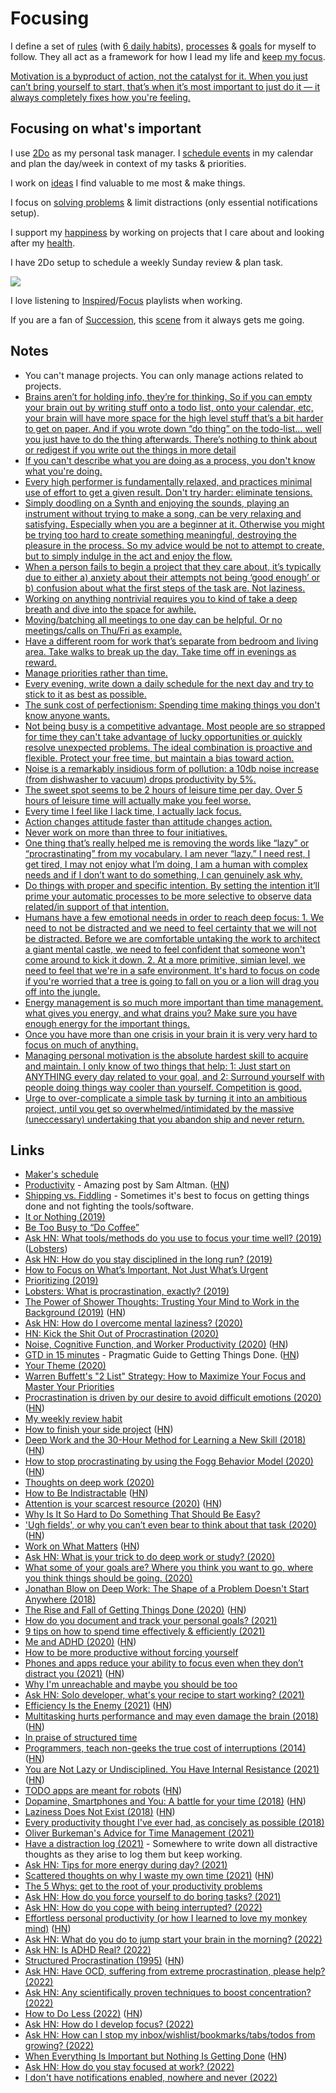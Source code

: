 # Focusing

I define a set of [rules](rules.md) (with [6 daily habits](habits.md)), [processes](processes.md) & [goals](goals.md) for myself to follow. They all act as a framework for how I lead my life and [keep my focus](https://waitbutwhy.com/2013/10/why-procrastinators-procrastinate.html).

[Motivation is a byproduct of action, not the catalyst for it. When you just can’t bring yourself to start, that’s when it’s most important to just do it — it always completely fixes how you're feeling.](https://twitter.com/adamwathan/status/1520153298023636993)

## Focusing on what's important

I use [2Do](../macOS/apps/2do.md) as my personal task manager. I [schedule events](../macOS/apps/fantastical.md) in my calendar and plan the day/week in context of my tasks & priorities.

I work on [ideas](../ideas/ideas.md) I find valuable to me most & make things.

I focus on [solving problems](../research/solving-problems.md) & limit distractions (only essential notifications setup).

I support my [happiness](../life/happiness.md) by working on projects that I care about and looking after my [health](../health/health.md).

I have 2Do setup to schedule a weekly Sunday review & plan task.

![](https://i.imgur.com/l3x5S2k.png)

I love listening to [Inspired](https://open.spotify.com/playlist/5fIL0WiQ79QtgsP4Y4L20V)/[Focus](https://open.spotify.com/playlist/0ESjwZeTcHOWzY3FYO5zs5) playlists when working.

If you are a fan of [Succession](https://trakt.tv/shows/succession), this [scene](https://youtu.be/GbKva43khvI?t=148) from it always gets me going.

## Notes

- You can't manage projects. You can only manage actions related to projects.
- [Brains aren’t for holding info, they’re for thinking. So if you can empty your brain out by writing stuff onto a todo list, onto your calendar, etc, your brain will have more space for the high level stuff that’s a bit harder to get on paper. And if you wrote down “do thing” on the todo-list… well you just have to do the thing afterwards. There’s nothing to think about or redigest if you write out the things in more detail](https://lobste.rs/s/0qlkm7/how_do_i_keep_multiple_projects_my_head)
- [If you can't describe what you are doing as a process, you don't know what you're doing.](https://twitter.com/visualizevalue/status/1296791809478336513)
- [Every high performer is fundamentally relaxed, and practices minimal use of effort to get a given result. Don't try harder: eliminate tensions.](https://twitter.com/sanityinc/status/1309974689268129792)
- [Simply doodling on a Synth and enjoying the sounds, playing an instrument without trying to make a song, can be very relaxing and satisfying. Especially when you are a beginner at it. Otherwise you might be trying too hard to create something meaningful, destroying the pleasure in the process. So my advice would be not to attempt to create, but to simply indulge in the act and enjoy the flow.](https://news.ycombinator.com/item?id=24743944)
- [When a person fails to begin a project that they care about, it’s typically due to either a) anxiety about their attempts not being ‘good enough’ or b) confusion about what the first steps of the task are. Not laziness.](https://humanparts.medium.com/laziness-does-not-exist-3af27e312d01)
- [Working on anything nontrivial requires you to kind of take a deep breath and dive into the space for awhile.](https://twitter.com/peterbourgon/status/1387098683485868040)
- [Moving/batching all meetings to one day can be helpful. Or no meetings/calls on Thu/Fri as example.](https://twitter.com/coreyhainesco/status/1387557466179653632)
- [Have a different room for work that’s separate from bedroom and living area. Take walks to break up the day. Take time off in evenings as reward.](https://twitter.com/herrmanndigital/status/1387773860636995592)
- [Manage priorities rather than time.](https://twitter.com/MikeyFox/status/1387699937954119683)
- [Every evening, write down a daily schedule for the next day and try to stick to it as best as possible.](https://twitter.com/rasbt/status/1397221898044456962)
- [The sunk cost of perfectionism: Spending time making things you don't know anyone wants.](https://twitter.com/jackbutcher/status/1399798492521021446)
- [Not being busy is a competitive advantage. Most people are so strapped for time they can't take advantage of lucky opportunities or quickly resolve unexpected problems. The ideal combination is proactive and flexible. Protect your free time, but maintain a bias toward action.](https://twitter.com/JamesClear/status/1400447419507220480)
- [Noise is a remarkably insidious form of pollution: a 10db noise increase (from dishwasher to vacuum) drops productivity by 5%.](https://twitter.com/emollick/status/1408478193091330053)
- [The sweet spot seems to be 2 hours of leisure time per day. Over 5 hours of leisure time will actually make you feel worse.](https://twitter.com/levelsio/status/1438480377207611399)
- [Every time I feel like I lack time, I actually lack focus.](https://twitter.com/anthilemoon/status/1443485224092913669)
- [Action changes attitude faster than attitude changes action.](https://news.ycombinator.com/item?id=28762362)
- [Never work on more than three to four initiatives.](https://twitter.com/rakyll/status/1445570363291627665)
- [One thing that’s really helped me is removing the words like “lazy” or “procrastinating” from my vocabulary. I am never “lazy.” I need rest, I get tired, I may not enjoy what I’m doing, I am a human with complex needs and if I don’t want to do something, I can genuinely ask why.](https://twitter.com/sehurlburt/status/1450648082685779969)
- [Do things with proper and specific intention. By setting the intention it’ll prime your automatic processes to be more selective to observe data related/in support of that intention.](https://twitter.com/vaisfourlovers/status/1450929596438810631)
- [Humans have a few emotional needs in order to reach deep focus: 1. We need to not be distracted and we need to feel certainty that we will not be distracted. Before we are comfortable untaking the work to architect a giant mental castle, we need to feel confident that someone won't come around to kick it down. 2. At a more primitive, simian level, we need to feel that we're in a safe environment. It's hard to focus on code if you're worried that a tree is going to fall on you or a lion will drag you off into the jungle.](https://news.ycombinator.com/item?id=29028505)
- [Energy management is so much more important than time management. what gives you energy, and what drains you? Make sure you have enough energy for the important things.](https://twitter.com/triketora/status/1489713975864528899)
- [Once you have more than one crisis in your brain it is very very hard to focus on much of anything.](https://twitter.com/chriswilcox47/status/1496918870572945408)
- [Managing personal motivation is the absolute hardest skill to acquire and maintain. I only know of two things that help: 1: Just start on ANYTHING every day related to your goal, and 2: Surround yourself with people doing things way cooler than yourself. Competition is good.](https://twitter.com/slimsag/status/1524418178587054080)
- [Urge to over-complicate a simple task by turning it into an ambitious project, until you get so overwhelmed/intimidated by the massive (uneccessary) undertaking that you abandon ship and never return.](https://twitter.com/danidonovan/status/1553775564477157376)

## Links

- [Maker's schedule](http://www.paulgraham.com/makersschedule.html)
- [Productivity](https://blog.samaltman.com/productivity) - Amazing post by Sam Altman. ([HN](https://news.ycombinator.com/item?id=16802530))
- [Shipping vs. Fiddling](https://medium.com/@okonetchnikov/shipping-vs-fiddling-74e27e61e0c1) - Sometimes it's best to focus on getting things done and not fighting the tools/software.
- [It or Nothing (2019)](http://tynan.com/ornothing)
- [Be Too Busy to “Do Coffee”](https://nav.al/2019/05/08/meetings/)
- [Ask HN: What tools/methods do you use to focus your time well? (2019)](https://news.ycombinator.com/item?id=19996062) ([Lobsters](https://lobste.rs/s/1nhqml/what_tools_methods_do_you_use_focus_your))
- [Ask HN: How do you stay disciplined in the long run? (2019)](https://news.ycombinator.com/item?id=19777976)
- [How to Focus on What’s Important, Not Just What’s Urgent](https://hbr.org/2018/07/how-to-focus-on-whats-important-not-just-whats-urgent)
- [Prioritizing (2019)](https://css-tricks.com/prioritizing/)
- [Lobsters: What is procrastination, exactly? (2019)](https://lobste.rs/s/f2sdfz/what_is_procrastination_exactly)
- [The Power of Shower Thoughts: Trusting Your Mind to Work in the Background (2019)](https://alexanderell.is/posts/trust-in-your-unconscious/) ([HN](https://news.ycombinator.com/item?id=21557902))
- [Ask HN: How do I overcome mental laziness? (2020)](https://news.ycombinator.com/item?id=22919697)
- [HN: Kick the Shit Out of Procrastination (2020)](https://news.ycombinator.com/item?id=22922372)
- [Noise, Cognitive Function, and Worker Productivity (2020)](https://joshuatdean.com/wp-content/uploads/2020/02/NoiseCognitiveFunctionandWorkerProductivity.pdf) ([HN](https://news.ycombinator.com/item?id=23113142))
- [GTD in 15 minutes](https://hamberg.no/gtd/) - Pragmatic Guide to Getting Things Done. ([HN](https://news.ycombinator.com/item?id=31506054))
- [Your Theme (2020)](https://www.youtube.com/watch?v=NVGuFdX5guE)
- [Warren Buffett's "2 List" Strategy: How to Maximize Your Focus and Master Your Priorities](https://jamesclear.com/buffett-focus)
- [Procrastination is driven by our desire to avoid difficult emotions (2020)](https://www.cbc.ca/radio/thesundayedition/the-sunday-edition-for-june-14-2020-1.5604357/there-s-a-reason-we-procrastinate-and-it-s-not-laziness-1.5604433) ([HN](https://news.ycombinator.com/item?id=23537317))
- [My weekly review habit](https://www.benkuhn.net/weekly/)
- [How to finish your side project](https://hugozap.com/posts/how-to-finish-your-side-project/) ([HN](https://news.ycombinator.com/item?id=23672686))
- [Deep Work and the 30-Hour Method for Learning a New Skill (2018)](https://azeria-labs.com/the-importance-of-deep-work-the-30-hour-method-for-learning-a-new-skill/) ([HN](https://news.ycombinator.com/item?id=23845575))
- [How to stop procrastinating by using the Fogg Behavior Model (2020)](https://www.deprocrastination.co/blog/how-to-stop-procrastinating-by-using-the-fogg-behavior-model) ([HN](https://news.ycombinator.com/item?id=24120275))
- [Thoughts on deep work (2020)](https://twitter.com/paraschopra/status/1295244575154479104)
- [How to Be Indistractable](https://psyche.co/guides/to-become-indistractable-recognise-that-it-starts-within-you) ([HN](https://news.ycombinator.com/item?id=24360966))
- [Attention is your scarcest resource (2020)](https://www.benkuhn.net/attention/) ([HN](https://news.ycombinator.com/item?id=24391686))
- [Why Is It So Hard to Do Something That Should Be Easy?](https://www.youtube.com/watch?v=Uo08uS904Rg)
- ['Ugh fields', or why you can’t even bear to think about that task (2020)](https://medium.com/@robertwiblin/ugh-fields-or-why-you-can-t-even-bear-to-think-about-that-task-5941837dac62) ([HN](https://news.ycombinator.com/item?id=24445603))
- [Work on What Matters](https://staffeng.com/guides/work-on-what-matters) ([HN](https://news.ycombinator.com/item?id=24581810))
- [Ask HN: What is your trick to do deep work or study? (2020)](https://news.ycombinator.com/item?id=24675467)
- [What some of your goals are? Where you think you want to go, where you think things should be going. (2020)](https://merveilles.town/@neauoire/105093152834494144)
- [Jonathan Blow on Deep Work: The Shape of a Problem Doesn't Start Anywhere (2018)](https://www.youtube.com/watch?v=4Ej_3NKA3pk)
- [The Rise and Fall of Getting Things Done (2020)](https://www.newyorker.com/tech/annals-of-technology/the-rise-and-fall-of-getting-things-done) ([HN](https://news.ycombinator.com/item?id=25131848))
- [How do you document and track your personal goals? (2021)](https://lobste.rs/s/vorh7a/how_do_you_document_track_your_personal)
- [9 tips on how to spend time effectively & efficiently (2021)](https://twitter.com/m_franceschetti/status/1355202318803861504)
- [Me and ADHD (2020)](https://www.linkedin.com/pulse/adhd-me-ish-verduzco/) ([HN](https://news.ycombinator.com/item?id=25992390))
- [How to be more productive without forcing yourself](https://www.deprocrastination.co/blog/how-to-be-productive-without-forcing-yourself)
- [Phones and apps reduce your ability to focus even when they don’t distract you (2021)](https://blog.rize.io/blog/phones-and-apps-reduce-your-ability-to-focus-even-when-they-dont-distract-you) ([HN](https://news.ycombinator.com/item?id=26582729))
- [Why I'm unreachable and maybe you should be too](https://levels.io/contact-me/)
- [Ask HN: Solo developer, what's your recipe to start working? (2021)](https://news.ycombinator.com/item?id=26747318)
- [Efficiency Is the Enemy (2021)](https://fs.blog/2021/05/slack/) ([HN](https://news.ycombinator.com/item?id=27036695))
- [Multitasking hurts performance and may even damage the brain (2018)](https://www.linkedin.com/pulse/why-successful-people-dont-multitask-dr-travis-bradberry/) ([HN](https://news.ycombinator.com/item?id=27042151))
- [In praise of structured time](https://twitter.com/jongold/status/1397218299251990535)
- [Programmers, teach non-geeks the true cost of interruptions (2014)](https://daedtech.com/programmers-teach-non-geeks-the-true-cost-of-interruptions/) ([HN](https://news.ycombinator.com/item?id=27787604))
- [You are Not Lazy or Undisciplined. You Have Internal Resistance (2021)](https://medium.com/counterarts/you-are-not-lazy-or-undisciplined-you-are-experiencing-internal-resistance-755a02673aa9) ([HN](https://news.ycombinator.com/item?id=28026323))
- [TODO apps are meant for robots](https://blog.frantic.im/all/todo-apps-are-meant-for-robots/) ([HN](https://news.ycombinator.com/item?id=28029809))
- [Dopamine, Smartphones and You: A battle for your time (2018)](https://sitn.hms.harvard.edu/flash/2018/dopamine-smartphones-battle-time/) ([HN](https://news.ycombinator.com/item?id=28850169))
- [Laziness Does Not Exist (2018)](https://humanparts.medium.com/laziness-does-not-exist-3af27e312d01) ([HN](https://news.ycombinator.com/item?id=28574627))
- [Every productivity thought I've ever had, as concisely as possible (2018)](https://guzey.com/productivity/)
- [Oliver Burkeman's Advice for Time Management (2021)](https://www.theatlantic.com/family/archive/2021/08/oliver-burkeman-advice-time-productivity/619723/)
- [Have a distraction log (2021)](https://twitter.com/visakanv/status/1456801019644428288) - Somewhere to write down all distractive thoughts as they arise to log them but keep working.
- [Ask HN: Tips for more energy during day? (2021)](https://news.ycombinator.com/item?id=29140964)
- [Scattered thoughts on why I waste my own time (2021)](https://mbuffett.com/posts/wasting_time/) ([HN](https://news.ycombinator.com/item?id=29176416))
- [The 5 Whys: get to the root of your productivity problems](https://blog.superhuman.com/five-whys-method/)
- [Ask HN: How do you force yourself to do boring tasks? (2021)](https://news.ycombinator.com/item?id=29725668)
- [Ask HN: How do you cope with being interrupted? (2022)](https://news.ycombinator.com/item?id=29767203)
- [Effortless personal productivity (or how I learned to love my monkey mind)](https://jakobgreenfeld.com/personal-productivity) ([HN](https://news.ycombinator.com/item?id=29965957))
- [Ask HN: What do you do to jump start your brain in the morning? (2022)](https://news.ycombinator.com/item?id=30160348)
- [Ask HN: Is ADHD Real? (2022)](https://news.ycombinator.com/item?id=30270829)
- [Structured Procrastination (1995)](http://www.structuredprocrastination.com/) ([HN](https://news.ycombinator.com/item?id=30292440))
- [Ask HN: Have OCD, suffering from extreme procrastination, please help? (2022)](https://news.ycombinator.com/item?id=30313215)
- [Ask HN: Any scientifically proven techniques to boost concentration? (2022)](https://news.ycombinator.com/item?id=30473322)
- [How to Do Less (2022)](https://alexturek.com/2022-03-07-How-to-do-less/) ([HN](https://news.ycombinator.com/item?id=30642596))
- [Ask HN: How do I develop focus? (2022)](https://news.ycombinator.com/item?id=30905620)
- [Ask HN: How can I stop my inbox/wishlist/bookmarks/tabs/todos from growing? (2022)](https://news.ycombinator.com/item?id=31471127)
- [When Everything Is Important but Nothing Is Getting Done](https://sharedphysics.com/everything-is-important/) ([HN](https://news.ycombinator.com/item?id=31481888))
- [Ask HN: How do you stay focused at work? (2022)](https://news.ycombinator.com/item?id=31608397)
- [I don't have notifications enabled, nowhere and never (2022)](https://news.ycombinator.com/item?id=32274344)
